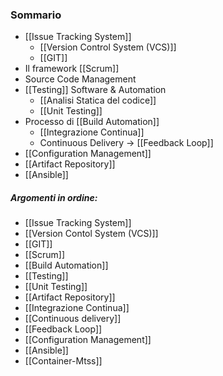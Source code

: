 ### Sommario
- [[Issue Tracking System]]
	- [[Version Control System (VCS)]]
	- [[GIT]]
- Il framework [[Scrum]]
- Source Code Management
- [[Testing]] Software & Automation
	- [[Analisi Statica del codice]]
	- [[Unit Testing]]
- Processo di [[Build Automation]]
	- [[Integrazione Continua]]
	- Continuous Delivery -> [[Feedback Loop]]
- [[Configuration Management]]
- [[Artifact Repository]]
- [[Ansible]]

##### Argomenti in ordine:
- [[Issue Tracking System]]
- [[Version Contol System (VCS)]]
- [[GIT]]
- [[Scrum]]
- [[Build Automation]]
- [[Testing]]
- [[Unit Testing]]
- [[Artifact Repository]]
- [[Integrazione Continua]]
- [[Continuous delivery]]
- [[Feedback Loop]]
- [[Configuration Management]]
- [[Ansible]]
- [[Container-Mtss]]
